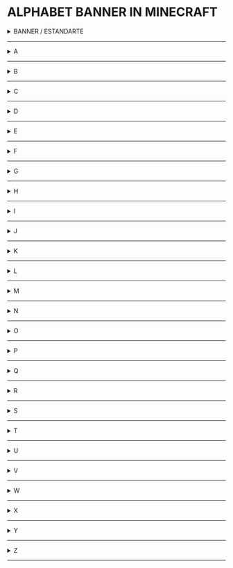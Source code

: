 # ALPHABET BANNER IN MINECRAFT

<details>
<summary>BANNER / ESTANDARTE</summary>
<br>

| ICON | MATERIALS | MATERIAIS |
| ------------- | ------------- | ------------- |
| <img src="alphabet/White_Wool.png" width = 34px height = 34px/>  | WOOL  | LÃ  |
| <img src="alphabet/Stick.png" width = 34px height = 34px/>  | STICK  | GRAVETO  | 

 <img src="alphabet/banner.gif" width = 150px >  <img src="alphabet/c-banner.png"/>
</details>

---

<details>
<summary>A</summary>
<br>
<img src="alphabet/A.png"/>
</details>

---

<details>
<summary>B</summary>
<img src="alphabet/B.png"/>
</details>

---

<details>
<summary>C</summary>
<img src="alphabet/C.png"/>
</details>

---

<details>
<summary>D</summary>
<img src="alphabet/D.png"/>
</details>

---

<details>
<summary>E</summary>
<img src="alphabet/E.png"/>
</details>

---

<details>
<summary>F</summary>
<img src="alphabet/F.png"/>
</details>

---

<details>
<summary>G</summary>
<img src="alphabet/G.png"/>
</details>

---

<details>
<summary>H</summary>
<img src="alphabet/H.png"/>
</details>

---

<details>
<summary>I</summary>
<img src="alphabet/I.png"/>
</details>

---

<details>
<summary>J</summary>
<img src="alphabet/J.png"/>
</details>

---

<details>
<summary>K</summary>
<img src="alphabet/K.png"/>
</details>

---

<details>
<summary>L</summary>
<img src="alphabet/L.png"/>
</details>

---

<details>
<summary>M</summary>
<img src="alphabet/M.png"/>
</details>

---

<details>
<summary>N</summary>
<img src="alphabet/N.png"/>
</details>

---

<details>
<summary>O</summary>
<img src="alphabet/O.png"/>
</details>

---

<details>
<summary>P</summary>
<img src="alphabet/P.png"/>
</details>

---

<details>
<summary>Q</summary>
<img src="alphabet/Q.png"/>
</details>

---

<details>
<summary>R</summary>
<img src="alphabet/R.png"/>
</details>

---

<details>
<summary>S</summary>
<img src="alphabet/S.png"/>
</details>

---

<details>
<summary>T</summary>
<img src="alphabet/T.png"/>
</details>

---

<details>
<summary>U</summary>
<img src="alphabet/U.png"/>
</details>

---

<details>
<summary>V</summary>
<img src="alphabet/V.png"/>
</details>

---

<details>
<summary>W</summary>
<img src="alphabet/W.png"/>
</details>

---

<details>
<summary>X</summary>
<img src="alphabet/X.png"/>
</details>

---

<details>
<summary>Y</summary>
<img src="alphabet/Y.png"/>
</details>

---

<details>
<summary>Z</summary>
<img src="alphabet/Z.png"/>
</details>

---
